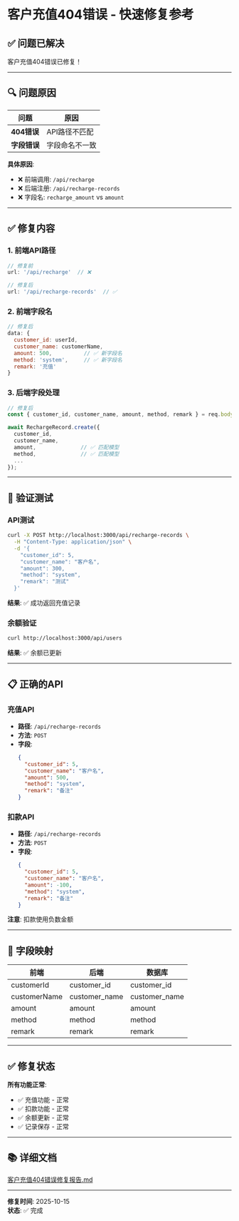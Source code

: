 # 客户充值404错误 - 快速修复参考

## ✅ 问题已解决

客户充值404错误已修复！

---

## 🔍 问题原因

| 问题 | 原因 |
|------|------|
| **404错误** | API路径不匹配 |
| **字段错误** | 字段命名不一致 |

**具体原因**:
- ❌ 前端调用: `/api/recharge`
- ❌ 后端注册: `/api/recharge-records`
- ❌ 字段名: `recharge_amount` vs `amount`

---

## ✅ 修复内容

### 1. 前端API路径
```javascript
// 修复前
url: '/api/recharge'  // ❌

// 修复后
url: '/api/recharge-records'  // ✅
```

### 2. 前端字段名
```javascript
// 修复后
data: {
  customer_id: userId,
  customer_name: customerName,
  amount: 500,          // ✅ 新字段名
  method: 'system',     // ✅ 新字段名
  remark: '充值'
}
```

### 3. 后端字段处理
```javascript
// 修复后
const { customer_id, customer_name, amount, method, remark } = req.body;

await RechargeRecord.create({
  customer_id,
  customer_name,
  amount,              // ✅ 匹配模型
  method,              // ✅ 匹配模型
  ...
});
```

---

## 🧪 验证测试

### API测试
```bash
curl -X POST http://localhost:3000/api/recharge-records \
  -H "Content-Type: application/json" \
  -d '{
    "customer_id": 5,
    "customer_name": "客户名",
    "amount": 300,
    "method": "system",
    "remark": "测试"
  }'
```

**结果**: ✅ 成功返回充值记录

### 余额验证
```bash
curl http://localhost:3000/api/users
```

**结果**: ✅ 余额已更新

---

## 📋 正确的API

### 充值API
- **路径**: `/api/recharge-records`
- **方法**: `POST`
- **字段**:
  ```json
  {
    "customer_id": 5,
    "customer_name": "客户名",
    "amount": 500,
    "method": "system",
    "remark": "备注"
  }
  ```

### 扣款API
- **路径**: `/api/recharge-records`
- **方法**: `POST`
- **字段**:
  ```json
  {
    "customer_id": 5,
    "customer_name": "客户名",
    "amount": -100,
    "method": "system",
    "remark": "备注"
  }
  ```

**注意**: 扣款使用负数金额

---

## 🎯 字段映射

| 前端 | 后端 | 数据库 |
|------|------|--------|
| customerId | customer_id | customer_id |
| customerName | customer_name | customer_name |
| amount | amount | amount |
| method | method | method |
| remark | remark | remark |

---

## ✅ 修复状态

**所有功能正常**:
- ✅ 充值功能 - 正常
- ✅ 扣款功能 - 正常
- ✅ 余额更新 - 正常
- ✅ 记录保存 - 正常

---

## 📚 详细文档

[客户充值404错误修复报告.md](客户充值404错误修复报告.md)

---

**修复时间**: 2025-10-15  
**状态**: ✅ 完成
